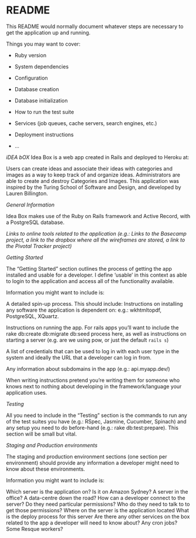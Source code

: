 # README

This README would normally document whatever steps are necessary to get the
application up and running.

Things you may want to cover:

* Ruby version

* System dependencies

* Configuration

* Database creation

* Database initialization

* How to run the test suite

* Services (job queues, cache servers, search engines, etc.)

* Deployment instructions

* ...

_iDEA bOX_
Idea Box is a web app created in Rails and deployed to Heroku at:

Users can create ideas and associate their ideas with categories and images as a way to keep track of and organize ideas. Administrators are able to create and destroy Categories and Images.
This application was inspired by the Turing School of Software and Design, and developed by Lauren Billington.


_General Information_

Idea Box makes use of the Ruby on Rails framework and Active Record, with a PostgreSQL database.

*Links to online tools related to the application (e.g.: Links to the Basecamp project, a link to the dropbox where all the wireframes are stored, a link to the Pivotal Tracker project)*


_Getting Started_

The “Getting Started” section outlines the process of getting the app installed and usable for a developer. I define ‘usable’ in this context as able to login to the application and access all of the functionality available.

Information you might want to include is:

A detailed spin-up process. This should include:
Instructions on installing any software the application is dependent on: e.g.: wkhtmltopdf, PostgreSQL, XQuartz.

Instructions on running the app. For rails apps you’ll want to include the rake db:create db:migrate db:seed process here, as well as instructions on starting a server (e.g. are we using pow, or just the default `rails s`)

A list of credentials that can be used to log in with each user type in the system and ideally the URL that a developer can log in from.

Any information about subdomains in the app (e.g.: api.myapp.dev/)

When writing instructions pretend you’re writing them for someone who knows next to nothing about developing in the framework/language your application uses.

_Testing_

All you need to include in the “Testing” section is the commands to run any of the test suites you have (e.g.: RSpec, Jasmine, Cucumber, Spinach) and any setup you need to do before-hand (e.g.: rake db:test:prepare). This section will be small but vital.

_Staging and Production environments_

The staging and production environment sections (one section per environment) should provide any information a developer might need to know about these environments.

Information you might want to include is:

Which server is the application on? Is it on Amazon Sydney? A server in the office? A data-centre down the road?
How can a developer connect to the server? Do they need particular permissions? Who do they need to talk to to get those permissions?
Where on the server is the application located
What is the deploy process for this server
Are there any other services on the box related to the app a developer will need to know about? Any cron jobs? Some Resque workers?
